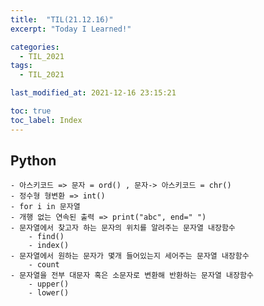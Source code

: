 ```yaml
---
title:  "TIL(21.12.16)"
excerpt: "Today I Learned!"

categories:
  - TIL_2021
tags:
  - TIL_2021

last_modified_at: 2021-12-16 23:15:21

toc: true
toc_label: Index
---
```


## Python
    - 아스키코드 => 문자 = ord() , 문자-> 아스키코드 = chr()
    - 정수형 형변환 => int()
    - for i in 문자열
    - 개행 없는 연속된 출력 => print("abc", end=" ")
    - 문자열에서 찾고자 하는 문자의 위치를 알려주는 문자열 내장함수
        - find()
        - index()
    - 문자열에서 원하는 문자가 몇개 들어있는지 세어주는 문자열 내장함수 
        - count
    - 문자열을 전부 대문자 혹은 소문자로 변환해 반환하는 문자열 내장함수
        - upper()
        - lower()